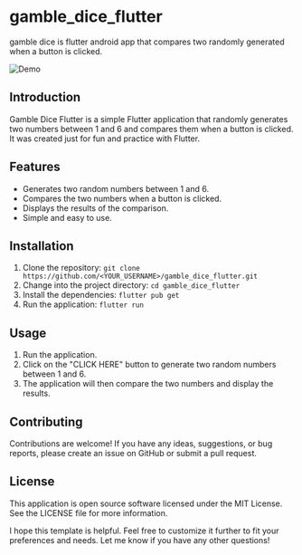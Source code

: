 # gamble_dice_flutter
gamble dice is flutter android app that compares two randomly generated when a button is clicked. 



![Demo](demo.gif)

## Introduction

Gamble Dice Flutter is a simple Flutter application that randomly generates two numbers between 1 and 6 and compares them when a button is clicked. It was created just for fun and practice with Flutter.

## Features

- Generates two random numbers between 1 and 6.
- Compares the two numbers when a button is clicked.
- Displays the results of the comparison.
- Simple and easy to use.

## Installation

1. Clone the repository: `git clone https://github.com/<YOUR_USERNAME>/gamble_dice_flutter.git`
2. Change into the project directory: `cd gamble_dice_flutter`
3. Install the dependencies: `flutter pub get`
4. Run the application: `flutter run`

## Usage

1. Run the application.
2. Click on the "CLICK HERE" button to generate two random numbers between 1 and 6.
3. The application will then compare the two numbers and display the results.

## Contributing

Contributions are welcome! If you have any ideas, suggestions, or bug reports, please create an issue on GitHub or submit a pull request.

## License

This application is open source software licensed under the MIT License. See the LICENSE file for more information.

I hope this template is helpful. Feel free to customize it further to fit your preferences and needs. Let me know if you have any other questions!
